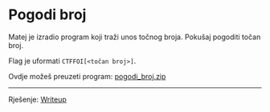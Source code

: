 # Pogodi broj
Matej je izradio program koji traži unos točnog broja. Pokušaj pogoditi točan broj.

Flag je uformati ```CTFFOI[<točan broj>]```.

Ovdje možeš preuzeti program: [pogodi_broj.zip](https://github.com/fnovak22/ctf-zavrsni/raw/refs/heads/main/Zadaci/Reverzno%20in%C5%BEenjerstvo/Pogodi%20broj/Datoteke/pogodi_broj.zip)

---

Rješenje: [Writeup](https://github.com/fnovak22/ctf-zavrsni/tree/main/Zadaci/Reverzno%20in%C5%BEenjerstvo/Pogodi%20broj/Writeup)

